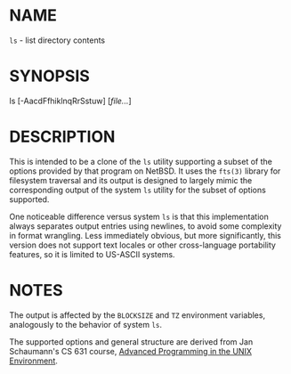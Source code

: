 # NAME

`ls` - list directory contents

# SYNOPSIS

ls [-AacdFfhiklnqRrSstuw] [*file...*]

# DESCRIPTION

This is intended to be a clone of the `ls` utility supporting a subset
of the options provided by that program on NetBSD. It uses the `fts(3)`
library for filesystem traversal and its output is designed to largely
mimic the corresponding output of the system `ls` utility for the subset
of options supported.

One noticeable difference versus system `ls` is that this implementation 
always separates output entries using newlines, to avoid some complexity
in format wrangling. Less immediately obvious, but more significantly,
this version does not support text locales or other cross-language
portability features, so it is limited to US-ASCII systems.

# NOTES

The output is affected by the `BLOCKSIZE` and `TZ` environment variables,
analogously to the behavior of system `ls`.

The supported options and general structure are derived from Jan Schaumann's
CS 631 course, [Advanced Programming in the UNIX Environment](https://stevens.netmeister.org/631/).


